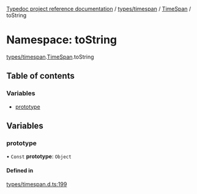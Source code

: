 [Typedoc project reference documentation](../README.md) / [types/timespan](types_timespan.md) / [TimeSpan](types_timespan.timespan.md) / toString

# Namespace: toString

[types/timespan](types_timespan.md).[TimeSpan](types_timespan.timespan.md).toString

## Table of contents

### Variables

- [prototype](types_timespan.timespan.tostring.md#prototype)

## Variables

### prototype

• `Const` **prototype**: `Object`

#### Defined in

[types/timespan.d.ts:199](https://github.com/DocuWare/REST-Sample-TS/blob/828b3d4/src/types/timespan.d.ts#L199)
